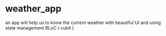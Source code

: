 # weather_app
an app will help us to know the current weather with beautiful UI and using state management BLoC ( cubit )
